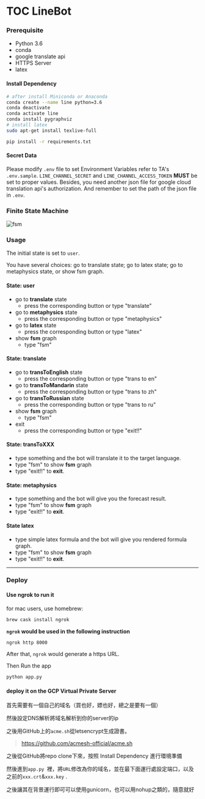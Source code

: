 # TOC LineBot

### Prerequisite
* Python 3.6
* conda
* google translate api
* HTTPS Server
* latex

#### Install Dependency
```sh
# after install Miniconda or Anaconda
conda create --name line python=3.6
conda deactivate
conda activate line
conda install pygraphviz
# install latex
sudo apt-get install texlive-full

pip install -r requirements.txt
```


#### Secret Data
Please modify  `.env` file to set Environment Variables refer to TA's `.env.sample`.
`LINE_CHANNEL_SECRET` and `LINE_CHANNEL_ACCESS_TOKEN` **MUST** be set to proper values.
Besides, you need another json file for google cloud translation api's authorization. And remember to set the path of the json file in `.env`.


### Finite State Machine
![fsm](https://i.imgur.com/9S12QTk.png)

### Usage
The initial state is set to `user`.

You have several choices: go to translate state; go to latex state; go to metaphysics state, or show fsm graph.

#### State: user

- go to **translate** state 
    - press the corresponding button or type "translate"
- go to **metaphysics** state 
    - press the corresponding button or type "metaphysics"
- go to **latex** state 
    - press the corresponding button or type "latex"
- show **fsm** graph
    - type "fsm"

#### State: translate

- go to **transToEnglish** state
    - press the corresponding button or type "trans to en"
- go to **transToMandarin** state
    - press the corresponding button or type "trans to zh"
- go to **transToRussian** state
    - press the corresponding button or type "trans to ru"
- show **fsm** graph
    - type "fsm"
- exit
    - press  the corresponding button or type "exit!!"

#### State: transToXXX

- type something and the bot will translate it to the target language.
- type "fsm" to show **fsm** graph
- type "exit!!" to **exit**.

#### State: metaphysics

- type something and the bot will give you the forecast result.
- type "fsm" to show **fsm** graph
- type "exit!!" to **exit**.

#### State latex

- type simple latex formula and the bot will give you rendered formula graph.
- type "fsm" to show **fsm** graph
- type "exit!!" to **exit**.

---

### Deploy

#### Use ngrok to run it

for mac users, use homebrew:
```sh
brew cask install ngrok
```

**`ngrok` would be used in the following instruction**

```sh
ngrok http 8000
```

After that, `ngrok` would generate a https URL.

Then Run the app

```sh
python app.py
```

#### deploy it on the GCP Virtual Private Server

首先需要有一個自己的域名（買也好，嫖也好，總之是要有一個）

然後設定DNS解析將域名解析到你的server的ip

之後用GitHub上的`acme.sh`從letsencrypt生成證書。

> https://github.com/acmesh-official/acme.sh

之後從GitHub將repo clone下來，按照 Install Dependency 進行環境準備

然後進到`app.py `裡，將`URL`修改為你的域名，並在最下面運行處設定端口，以及之前的`xxx.crt`&`xxx.key` .

之後讓其在背景運行即可可以使用gunicorn，也可以用nohup之類的，隨意就好